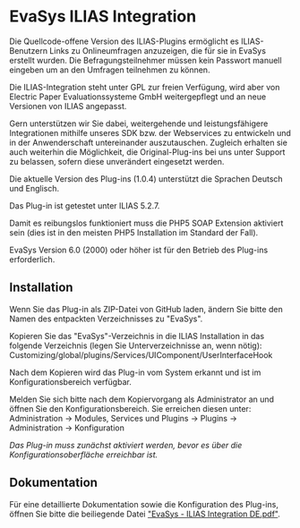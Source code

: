 # EvaSys ILIAS Integration
Die Quellcode-offene Version des ILIAS-Plugins ermöglicht es ILIAS-Benutzern Links zu Onlineumfragen anzuzeigen, die für sie in EvaSys erstellt wurden. Die Befragungsteilnehmer müssen kein Passwort manuell eingeben um an den Umfragen teilnehmen zu können.

Die ILIAS-Integration steht unter GPL zur freien Verfügung, wird aber von Electric Paper Evaluationssysteme GmbH weitergepflegt und an neue Versionen von ILIAS angepasst. 

Gern unterstützen wir Sie dabei, weitergehende und leistungsfähigere Integrationen mithilfe unseres SDK bzw. der Webservices zu entwickeln und in der Anwenderschaft untereinander auszutauschen. Zugleich erhalten sie auch weiterhin die Möglichkeit, die Original-Plug-ins bei uns unter Support zu belassen, sofern diese unverändert eingesetzt werden.

Die aktuelle Version des Plug-ins (1.0.4) unterstützt die Sprachen Deutsch und Englisch.

Das Plug-in ist getestet unter ILIAS 5.2.7.

Damit es reibungslos funktioniert muss die PHP5 SOAP Extension aktiviert sein (dies ist in den meisten PHP5 Installation im Standard der Fall).

EvaSys Version 6.0 (2000) oder höher ist für den Betrieb des Plug-ins erforderlich.

## Installation

Wenn Sie das Plug-in als ZIP-Datei von GitHub laden, ändern Sie bitte den Namen des entpackten Verzeichnisses zu "EvaSys".

Kopieren Sie das "EvaSys"-Verzeichnis in die ILIAS Installation in das folgende Verzeichnis (legen Sie Unterverzeichnisse an, wenn nötig): Customizing/global/plugins/Services/UIComponent/UserInterfaceHook

Nach dem Kopieren wird das Plug-in vom System erkannt und ist im Konfigurationsbereich verfügbar.

Melden Sie sich bitte nach dem Kopiervorgang als Administrator an und öffnen Sie den Konfigurationsbereich. Sie erreichen diesen unter:
Administration -> Modules, Services und Plugins -> Plugins -> Administration -> Konfiguration

_Das Plug-in muss zunächst aktiviert werden, bevor es über die Konfigurationsoberfläche erreichbar ist._

## Dokumentation

Für eine detaillierte Dokumentation sowie die Konfiguration des Plug-ins, öffnen Sie bitte die beiliegende Datei ["EvaSys - ILIAS Integration DE.pdf"](https://github.com/EPPlugin/EvaSys-ILIAS-Integration/blob/master/EvaSys%20-%20ILIAS%20Integration%20DE.pdf).
